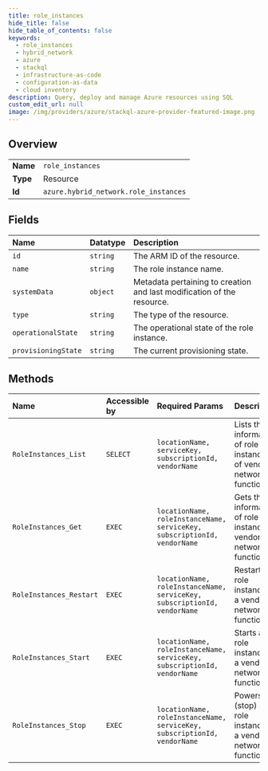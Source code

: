 ```yaml
---
title: role_instances
hide_title: false
hide_table_of_contents: false
keywords:
  - role_instances
  - hybrid_network
  - azure    
  - stackql
  - infrastructure-as-code
  - configuration-as-data
  - cloud inventory
description: Query, deploy and manage Azure resources using SQL
custom_edit_url: null
image: /img/providers/azure/stackql-azure-provider-featured-image.png
---
```

  
    

## Overview
<table><tbody>
<tr><td><b>Name</b></td><td><code>role_instances</code></td></tr>
<tr><td><b>Type</b></td><td>Resource</td></tr>
<tr><td><b>Id</b></td><td><code>azure.hybrid_network.role_instances</code></td></tr>
</tbody></table>

## Fields
| Name | Datatype | Description |
|:-----|:---------|:------------|
| `id` | `string` | The ARM ID of the resource. |
| `name` | `string` | The role instance name. |
| `systemData` | `object` | Metadata pertaining to creation and last modification of the resource. |
| `type` | `string` | The type of the resource. |
| `operationalState` | `string` | The operational state of the role instance. |
| `provisioningState` | `string` | The current provisioning state. |
## Methods
| Name | Accessible by | Required Params | Description |
|:-----|:--------------|:----------------|:------------|
| `RoleInstances_List` | `SELECT` | `locationName, serviceKey, subscriptionId, vendorName` | Lists the information of role instances of vendor network function. |
| `RoleInstances_Get` | `EXEC` | `locationName, roleInstanceName, serviceKey, subscriptionId, vendorName` | Gets the information of role instance of vendor network function. |
| `RoleInstances_Restart` | `EXEC` | `locationName, roleInstanceName, serviceKey, subscriptionId, vendorName` | Restarts a role instance of a vendor network function. |
| `RoleInstances_Start` | `EXEC` | `locationName, roleInstanceName, serviceKey, subscriptionId, vendorName` | Starts a role instance of a vendor network function. |
| `RoleInstances_Stop` | `EXEC` | `locationName, roleInstanceName, serviceKey, subscriptionId, vendorName` | Powers off (stop) a role instance of a vendor network function. |
